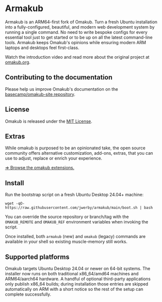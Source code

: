# Armakub

Armakub is an ARM64-first fork of Omakub. Turn a fresh Ubuntu installation into a fully-configured, beautiful, and modern web development system by running a single command. No need to write bespoke configs for every essential tool just to get started or to be up on all the latest command-line tools. Armakub keeps Omakub's opinions while ensuring modern ARM laptops and desktops feel first-class.

Watch the introduction video and read more about the original project at [omakub.org](https://omakub.org).

## Contributing to the documentation

Please help us improve Omakub's documentation on the [basecamp/omakub-site repository](https://github.com/basecamp/omakub-site).

## License

Omakub is released under the [MIT License](https://opensource.org/licenses/MIT).

## Extras

While omakub is purposed to be an opinionated take, the open source community offers alternative customization, add-ons, extras, that you can use to adjust, replace or enrich your experience.

[⇒ Browse the omakub extensions.](EXTENSIONS.md)

## Install

Run the bootstrap script on a fresh Ubuntu Desktop 24.04+ machine:

```
wget -qO- https://raw.githubusercontent.com/jwerby/armakub/main/boot.sh | bash
```

You can override the source repository or branch/tag with the `OMAKUB_REMOTE` and `OMAKUB_REF` environment variables when invoking the script.

Once installed, both `armakub` (new) and `omakub` (legacy) commands are available in your shell so existing muscle-memory still works.

## Supported platforms

Omakub targets Ubuntu Desktop 24.04 or newer on 64-bit systems. The installer now runs on both traditional x86_64/amd64 machines and ARM64/aarch64 hardware. A handful of optional third-party applications only publish x86_64 builds; during installation those entries are skipped automatically on ARM with a short notice so the rest of the setup can complete successfully.
